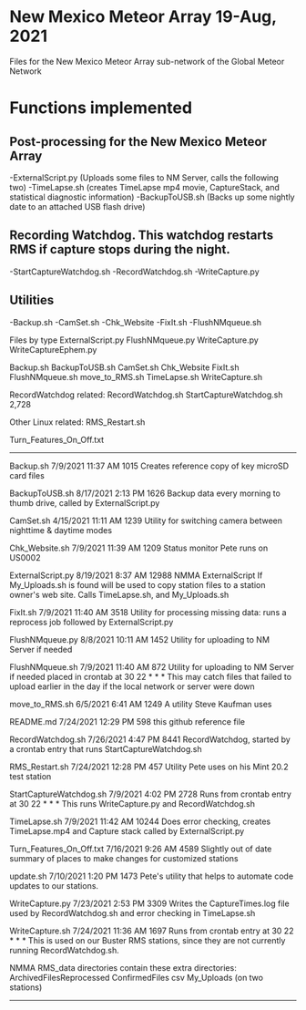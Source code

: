 # New Mexico Meteor Array 19-Aug, 2021
Files for the New Mexico Meteor Array sub-network of the Global Meteor Network

# Functions implemented
## Post-processing for the New Mexico Meteor Array
-ExternalScript.py (Uploads some files to NM Server, calls the following two)
-TimeLapse.sh (creates TimeLapse mp4 movie, CaptureStack, and statistical diagnostic information)
-BackupToUSB.sh (Backs up some nightly date to an attached USB flash drive)

## Recording Watchdog. This watchdog restarts RMS if capture stops during the night.
-StartCaptureWatchdog.sh
-RecordWatchdog.sh
-WriteCapture.py

## Utilities
-Backup.sh
-CamSet.sh
-Chk_Website
-FixIt.sh
-FlushNMqueue.sh

Files by type
ExternalScript.py
FlushNMqueue.py
WriteCapture.py
WriteCaptureEphem.py

Backup.sh
BackupToUSB.sh
CamSet.sh
Chk_Website
FixIt.sh
FlushNMqueue.sh
move_to_RMS.sh
TimeLapse.sh
WriteCapture.sh

RecordWatchdog related:
RecordWatchdog.sh
StartCaptureWatchdog.sh	2,728

Other Linux related:
RMS_Restart.sh

Turn_Features_On_Off.txt
_____

Backup.sh	 	7/9/2021 11:37 AM  1015
	Creates reference copy of key microSD card files

BackupToUSB.sh		 8/17/2021  2:13 PM  1626
	Backup data every morning to thumb drive, called by ExternalScript.py

CamSet.sh	 	4/15/2021 11:11 AM  1239
	Utility for switching camera between nighttime & daytime modes

Chk_Website.sh	 	7/9/2021 11:39 AM  1209
	Status monitor Pete runs on US0002

ExternalScript.py	 8/19/2021  8:37 AM  12988
	NMMA ExternalScript
	If My_Uploads.sh is found will be used to copy station files 
	to a station owner's web site. Calls TimeLapse.sh, and My_Uploads.sh

FixIt.sh		 7/9/2021 11:40 AM  3518
	Utility for processing missing data: runs a reprocess job followed by
	ExternalScript.py

FlushNMqueue.py		 8/8/2021 10:11 AM  1452
	Utility for uploading to NM Server if needed

FlushNMqueue.sh		 7/9/2021 11:40 AM   872
	Utility for uploading to NM Server if needed
	placed in crontab at 30 22 * * *
	This may catch files that failed to upload earlier in the day 
	if the local network or server were down

move_to_RMS.sh	 	6/5/2021  6:41 AM  1249
	A utility Steve Kaufman uses

README.md	 	7/24/2021 12:29 PM   598
	this github reference file

RecordWatchdog.sh	 7/26/2021  4:47 PM  8441
	RecordWatchdog, started by a crontab entry that
	runs StartCaptureWatchdog.sh

RMS_Restart.sh		 7/24/2021 12:28 PM   457
	Utility Pete uses on his Mint 20.2 test station

StartCaptureWatchdog.sh	 7/9/2021  4:02 PM  2728
	Runs from crontab entry at 30 22 * * *
	This runs WriteCapture.py and RecordWatchdog.sh

TimeLapse.sh		 7/9/2021 11:42 AM  10244
	Does error checking, creates TimeLapse.mp4 and Capture stack
	called by ExternalScript.py

Turn_Features_On_Off.txt 7/16/2021  9:26 AM  4589
	Slightly out of date summary of places to make changes for
	customized stations

update.sh		 7/10/2021  1:20 PM  1473
	Pete's utility that helps to automate code updates to our stations.

WriteCapture.py		 7/23/2021  2:53 PM  3309
	Writes the CaptureTimes.log file used by RecordWatchdog.sh
	and error checking in TimeLapse.sh

WriteCapture.sh		 7/24/2021 11:36 AM  1697
	Runs from crontab entry at 30 22 * * *
	This is used on our Buster RMS stations, since they are not
	currently running RecordWatchdog.sh.

NMMA RMS_data directories contain these extra directories:
ArchivedFilesReprocessed
ConfirmedFiles
csv
My_Uploads  (on two stations)
_______________
